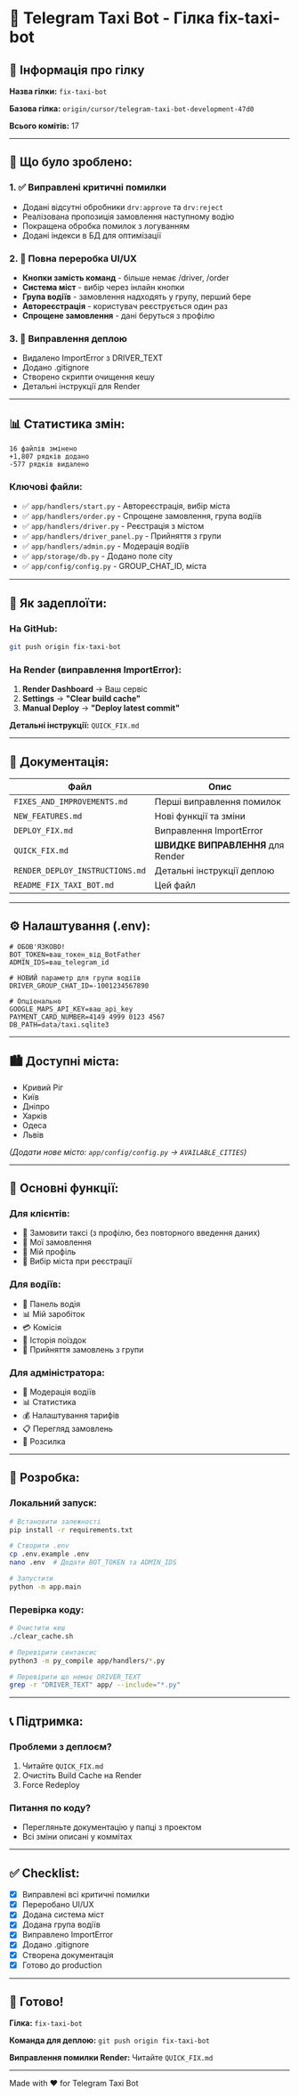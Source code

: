# 🚖 Telegram Taxi Bot - Гілка fix-taxi-bot

## 📌 Інформація про гілку

**Назва гілки:** `fix-taxi-bot`

**Базова гілка:** `origin/cursor/telegram-taxi-bot-development-47d0`

**Всього комітів:** 17

---

## 🎯 Що було зроблено:

### 1. ✅ Виправлені критичні помилки
- Додані відсутні обробники `drv:approve` та `drv:reject`
- Реалізована пропозиція замовлення наступному водію
- Покращена обробка помилок з логуванням
- Додані індекси в БД для оптимізації

### 2. 🎨 Повна переробка UI/UX
- **Кнопки замість команд** - більше немає /driver, /order
- **Система міст** - вибір через інлайн кнопки
- **Група водіїв** - замовлення надходять у групу, перший бере
- **Автореєстрація** - користувач реєструється один раз
- **Спрощене замовлення** - дані беруться з профілю

### 3. 🔧 Виправлення деплою
- Видалено ImportError з DRIVER_TEXT
- Додано .gitignore
- Створено скрипти очищення кешу
- Детальні інструкції для Render

---

## 📊 Статистика змін:

```
16 файлів змінено
+1,807 рядків додано
-577 рядків видалено
```

### Ключові файли:

- ✅ `app/handlers/start.py` - Автореєстрація, вибір міста
- ✅ `app/handlers/order.py` - Спрощене замовлення, група водіїв
- ✅ `app/handlers/driver.py` - Реєстрація з містом
- ✅ `app/handlers/driver_panel.py` - Прийняття з групи
- ✅ `app/handlers/admin.py` - Модерація водіїв
- ✅ `app/storage/db.py` - Додано поле city
- ✅ `app/config/config.py` - GROUP_CHAT_ID, міста

---

## 🚀 Як задеплоїти:

### На GitHub:

```bash
git push origin fix-taxi-bot
```

### На Render (виправлення ImportError):

1. **Render Dashboard** → Ваш сервіс
2. **Settings** → **"Clear build cache"**
3. **Manual Deploy** → **"Deploy latest commit"**

**Детальні інструкції:** `QUICK_FIX.md`

---

## 📁 Документація:

| Файл | Опис |
|------|------|
| `FIXES_AND_IMPROVEMENTS.md` | Перші виправлення помилок |
| `NEW_FEATURES.md` | Нові функції та зміни |
| `DEPLOY_FIX.md` | Виправлення ImportError |
| `QUICK_FIX.md` | **ШВИДКЕ ВИПРАВЛЕННЯ** для Render |
| `RENDER_DEPLOY_INSTRUCTIONS.md` | Детальні інструкції деплою |
| `README_FIX_TAXI_BOT.md` | Цей файл |

---

## ⚙️ Налаштування (.env):

```env
# ОБОВ'ЯЗКОВО!
BOT_TOKEN=ваш_токен_від_BotFather
ADMIN_IDS=ваш_telegram_id

# НОВИЙ параметр для групи водіїв
DRIVER_GROUP_CHAT_ID=-1001234567890

# Опціонально
GOOGLE_MAPS_API_KEY=ваш_api_key
PAYMENT_CARD_NUMBER=4149 4999 0123 4567
DB_PATH=data/taxi.sqlite3
```

---

## 🏙 Доступні міста:

- Кривий Ріг
- Київ
- Дніпро
- Харків
- Одеса
- Львів

*(Додати нове місто: `app/config/config.py` → `AVAILABLE_CITIES`)*

---

## 🎯 Основні функції:

### Для клієнтів:
- 🚖 Замовити таксі (з профілю, без повторного введення даних)
- 📜 Мої замовлення
- 👤 Мій профіль
- 📍 Вибір міста при реєстрації

### Для водіїв:
- 🚗 Панель водія
- 📊 Мій заробіток
- 💳 Комісія
- 📜 Історія поїздок
- 📱 Прийняття замовлень з групи

### Для адміністратора:
- 👥 Модерація водіїв
- 📊 Статистика
- 💰 Налаштування тарифів
- 📋 Перегляд замовлень
- 📢 Розсилка

---

## 🔧 Розробка:

### Локальний запуск:

```bash
# Встановити залежності
pip install -r requirements.txt

# Створити .env
cp .env.example .env
nano .env  # Додати BOT_TOKEN та ADMIN_IDS

# Запустити
python -m app.main
```

### Перевірка коду:

```bash
# Очистити кеш
./clear_cache.sh

# Перевірити синтаксис
python3 -m py_compile app/handlers/*.py

# Перевірити що немає DRIVER_TEXT
grep -r "DRIVER_TEXT" app/ --include="*.py"
```

---

## 📞 Підтримка:

### Проблеми з деплоєм?
1. Читайте `QUICK_FIX.md`
2. Очистіть Build Cache на Render
3. Force Redeploy

### Питання по коду?
- Перегляньте документацію у папці з проектом
- Всі зміни описані у коммітах

---

## ✅ Checklist:

- [x] Виправлені всі критичні помилки
- [x] Переробано UI/UX
- [x] Додана система міст
- [x] Додана група водіїв
- [x] Виправлено ImportError
- [x] Додано .gitignore
- [x] Створена документація
- [x] Готово до production

---

## 🎉 Готово!

**Гілка:** `fix-taxi-bot`

**Команда для деплою:** `git push origin fix-taxi-bot`

**Виправлення помилки Render:** Читайте `QUICK_FIX.md`

---

Made with ❤️ for Telegram Taxi Bot
